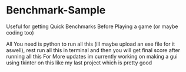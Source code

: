 # Benchmark-Sample
Useful for getting Quick Benchmarks Before Playing a game (or maybe coding too)

All You need is python to run all this (ill maybe upload an exe file for it aswell), rest run all this in terminal and then you will get final score after running all this
For More updates im currently working on making a gui using tkinter on this like my last project which is pretty good
